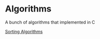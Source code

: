 # Algorithms
A bunch of algorithms that implemented in C  
  

[Sorting Algorithms](../../tree/master/sorting)
